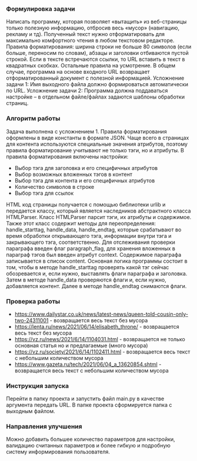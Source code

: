 ### Формулировка задачи
Написать программу, которая позволяет «вытащить» из веб-страницы только полезную информацию, отбросив весь «мусор» (навигацию, рекламу и тд). Полученный текст нужно отформатировать для максимально комфортного чтения в любом текстовом редакторе. Правила форматирования: ширина строки не больше 80 символов (если больше, переносим по словам), абзацы и заголовки отбиваются пустой строкой. Если в тексте встречаются ссылки, то URL вставить в текст в квадратных скобках. Остальные правила на усмотрение. В общем случае, программа на основе входного URL возвращает отформатированный документ с полезной информацией.
Усложнение задачи 1: Имя выходного файла должно формироваться автоматически по URL.
Усложнение задачи 2: Программа должна поддаваться настройке – в отдельном файле/файлах задаются шаблоны обработки страниц.

### Алгоритм работы
Задача выполнена с усложнением 1. 
Правила форматирования оформлены в виде константы в формате JSON. Чаще всего в страницах для контента используются специальные значения атрибутов, поэтому правила форматирование учитывают не только тэги, но и атрибуты. В правила форматирования включены настройки: 
*	Выбор тэга для заголовка и его специфичных атрибутов
*	Выбор возможных вложенных тэгов в контент
*	Выбор тэга для контента и его специфичных атрибутов
*	Количество символов в строке
*	Выбор тэга для ссылок

HTML код страницы получается с помощью библиотеки urlib и передается классу, который является наследников абстрактного класса HTMLParser. Класс HTMLParser парсит тэги, их атрибуты и содержимое. Также этот класс содержит методы для переопределения: handle_starttag, handle_data, handle_endtag, которые срабатывают во время обработки открывающего тэга, информации внутри тэга и закрывающего тэга, соответственно.
Для отслеживания проверки параграфа введен флаг paragraph_flag, для хранения вложенных в параграф тэгов был введен атрибут context. Содержимое параграфа записывается в список content.
Основная логика программы состоит в том, чтобы в методе handle_starttag проверять какой тэг сейчас обозревается и, если нужно, выставлять флаги параграфа и заголовка. Затем в методе handle_data проверяются флаги и, если нужно, добавляется контент. Далее в методе handle_endtag снимаются флаги.

### Проверка работы

*	https://www.dailystar.co.uk/news/latest-news/queen-told-cousin-only-two-24311001 - возвращается весь текст без мусора
*	https://lenta.ru/news/2021/06/14/elisabeth_throne/ - возвращается весь текст без мусора
*	https://vz.ru/news/2021/6/14/1104031.html - возвращается не только основная статья но и предлагаемые (много мусора)
*	https://vz.ru/society/2021/6/14/1102411.html - возвращается весь текст с небольшим количеством мусора
*	https://www.gazeta.ru/tech/2021/06/04_a_13620854.shtml - возвращается весь текст с небольшим количеством мусора

### Инструкция запуска
Перейти в папку проекта и запустить файл main.py в качестве аргумента передать URL.
В папке проекта сформируется папка с выходным файлом.

### Направления улучшения
Можно добавить большее количество параметров для настройки, валидацию считанных параметров и более гибкую и подробную систему информирования пользователя.

 

